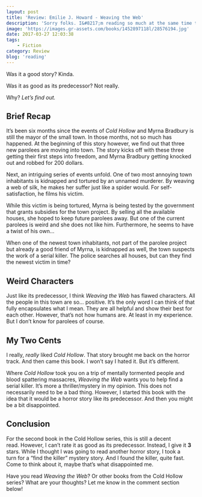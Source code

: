 ```yaml
---
layout: post
title: 'Review: Emilie J. Howard - Weaving the Web'
description: 'Sorry folks. I&#8217;m reading so much at the same time these days, I forget to finish my books. But I did finish <em>Weaving the Web</em>, the second Cold Hollow story.'
image: 'https://images.gr-assets.com/books/1452897118l/28576194.jpg'
date: 2017-03-27 12:03:38
tags:
    - Fiction
category: Review
blog: 'reading'
---
```

Was it a good story? Kinda.

Was it as good as its predecessor? Not really.

Why? <em>Let&#8217;s find out.</em>


## Brief Recap

It&#8217;s been six months since the events of <em>Cold Hollow</em> and Myrna Bradbury is still the mayor of the small town. In those months, not so much has happened. At the beginning of this story however, we find out that three new parolees are moving into town. The story kicks off with these three getting their first steps into freedom, and Myrna Bradbury getting knocked out and robbed for 200 dollars.

Next, an intriguing series of events unfold. One of two most annoying town inhabitants is kidnapped and tortured by an unnamed murderer. By weaving a web of silk, he makes her suffer just like a spider would. For self-satisfaction, he films his victim.



While this victim is being tortured, Myrna is being tested by the government that grants subsidies for the town project. By selling all the available houses, she hoped to keep future parolees away. But one of the current parolees is weird and she does not like him. Furthermore, he seems to have a twist of his own&#8230;

When one of the newest town inhabitants, not part of the parolee project but already a good friend of Myrna, is kidnapped as well, the town suspects the work of a serial killer. The police searches all houses, but can they find the newest victim in time?

## Weird Characters

Just like its predecessor, I think <em>Weaving the Web</em> has flawed characters. All the people in this town are so&#8230; positive. It&#8217;s the only word I can think of that fully encapsulates what I mean. They are all helpful and show their best for each other. However, that&#8217;s not how humans are. At least in my experience. But I don&#8217;t know for parolees of course.

## My Two Cents

I really, <em>really</em> liked <em>Cold Hollow</em>. That story brought me back on the horror track. And then came this book. I won&#8217;t say I hated it. But it&#8217;s different.

Where <em>Cold Hollow</em> took you on a trip of mentally tormented people and blood spattering massacres, <em>Weaving the Web</em> wants you to help find a serial killer. It&#8217;s more a thriller/mystery in my opinion. This does not necessarily need to be a bad thing. However, I started this book with the idea that it would be a horror story like its predecessor. And then you might be a bit disappointed.

## Conclusion

For the second book in the Cold Hollow series, this is still a decent read. However, I can&#8217;t rate it as good as its predecessor. Instead, I give it <b>3</b> stars. While I thought I was going to read another horror story, I took a turn for a &#8220;find the killer&#8221; mystery story. And I found the killer, quite fast. Come to think about it, maybe that&#8217;s what disappointed me.

Have you read <em>Weaving the Web</em>? Or other books from the Cold Hollow series? What are your thoughts? Let me know in the comment section below!